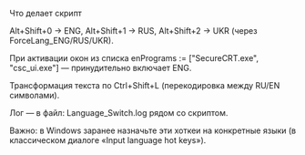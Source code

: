 Что делает скрипт

Alt+Shift+0 → ENG, Alt+Shift+1 → RUS, Alt+Shift+2 → UKR (через ForceLang_ENG/RUS/UKR).

При активации окон из списка enPrograms := ["SecureCRT.exe", "csc_ui.exe"] — принудительно включает ENG.

Трансформация текста по Ctrl+Shift+L (перекодировка между RU/EN символами).

Лог — в файл: Language_Switch.log рядом со скриптом.

Важно: в Windows заранее назначьте эти хоткеи на конкретные языки (в классическом диалоге «Input language hot keys»).

